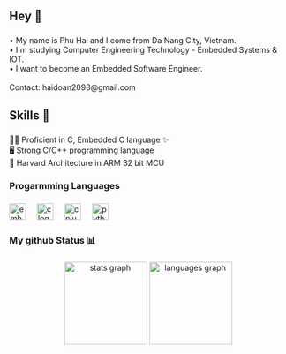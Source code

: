 <h2 align="left">Hey 👋</h2>

###

<p align="left">• My name is Phu Hai and I come from Da Nang City, Vietnam.<br>• I'm studying Computer Engineering Technology - Embedded Systems & IOT.<br>• I want to become an Embedded Software Engineer.<br><br>Contact: haidoan2098@gmail.com</p>

###

<h2 align="left">Skills 📖</h2>

###

<p align="left">🦾✨ Proficient in C, Embedded C language ✨<br>🖥️ Strong C/C++ programming language<br>🤖 Harvard Architecture in ARM 32 bit MCU</p>

###

<h3 align="left">Progarmming Languages</h3>

###

<div align="left">
  <img src="https://cdn.jsdelivr.net/gh/devicons/devicon/icons/embeddedc/embeddedc-original.svg" height="30" alt="embeddedc logo"  />
  <img width="12" />
  <img src="https://skillicons.dev/icons?i=c" height="30" alt="c logo"  />
  <img width="12" />
  <img src="https://skillicons.dev/icons?i=cpp" height="30" alt="cplusplus logo"  />
  <img width="12" />
  <img src="https://skillicons.dev/icons?i=py" height="30" alt="python logo"  />
</div>

###

<h3 align="left">My github Status 📊</h3>

###

<div align="center">
  <img src="https://github-readme-stats.vercel.app/api?username=haidoan2098&hide_title=false&hide_rank=false&show_icons=true&include_all_commits=true&count_private=true&disable_animations=false&theme=dracula&locale=en&hide_border=false" height="150" alt="stats graph"  />
  <img src="https://github-readme-stats.vercel.app/api/top-langs?username=haidoan2098&locale=en&hide_title=false&layout=compact&card_width=320&langs_count=5&theme=dracula&hide_border=false" height="150" alt="languages graph"  />
</div>

###
